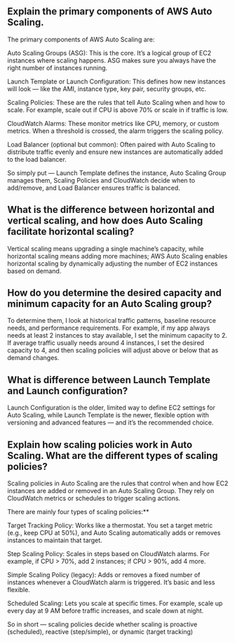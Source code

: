 ##  Explain the primary components of AWS Auto Scaling.
The primary components of AWS Auto Scaling are:

Auto Scaling Groups (ASG): This is the core. It’s a logical group of EC2 instances where scaling happens. ASG makes sure you always have the right number of instances running.

Launch Template or Launch Configuration: This defines how new instances will look — like the AMI, instance type, key pair, security groups, etc.

Scaling Policies: These are the rules that tell Auto Scaling when and how to scale. For example, scale out if CPU is above 70% or scale in if traffic is low.

CloudWatch Alarms: These monitor metrics like CPU, memory, or custom metrics. When a threshold is crossed, the alarm triggers the scaling policy.

Load Balancer (optional but common): Often paired with Auto Scaling to distribute traffic evenly and ensure new instances are automatically added to the load balancer.

So simply put — Launch Template defines the instance, Auto Scaling Group manages them, Scaling Policies and CloudWatch decide when to add/remove, and Load Balancer ensures traffic is balanced.

##  What is the difference between horizontal and vertical scaling, and how does Auto Scaling facilitate horizontal scaling?
Vertical scaling means upgrading a single machine’s capacity, while horizontal scaling means adding more machines; AWS Auto Scaling enables horizontal scaling by dynamically adjusting the number of EC2 instances based on demand.

##  How do you determine the desired capacity and minimum capacity for an Auto Scaling group?
To determine them, I look at historical traffic patterns, baseline resource needs, and performance requirements. For example, if my app always needs at least 2 instances to stay available, I set the minimum capacity to 2. If average traffic usually needs around 4 instances, I set the desired capacity to 4, and then scaling policies will adjust above or below that as demand changes.

##  What is difference between Launch Template and Launch configuration?
Launch Configuration is the older, limited way to define EC2 settings for Auto Scaling, while Launch Template is the newer, flexible option with versioning and advanced features — and it’s the recommended choice.

##  Explain how scaling policies work in Auto Scaling. What are the different types of scaling policies?
Scaling policies in Auto Scaling are the rules that control when and how EC2 instances are added or removed in an Auto Scaling Group. They rely on CloudWatch metrics or schedules to trigger scaling actions.

There are mainly four types of scaling policies:**

Target Tracking Policy: Works like a thermostat. You set a target metric (e.g., keep CPU at 50%), and Auto Scaling automatically adds or removes instances to maintain that target.

Step Scaling Policy: Scales in steps based on CloudWatch alarms. For example, if CPU > 70%, add 2 instances; if CPU > 90%, add 4 more.

Simple Scaling Policy (legacy): Adds or removes a fixed number of instances whenever a CloudWatch alarm is triggered. It’s basic and less flexible.

Scheduled Scaling: Lets you scale at specific times. For example, scale up every day at 9 AM before traffic increases, and scale down at night.

So in short — scaling policies decide whether scaling is proactive (scheduled), reactive (step/simple), or dynamic (target tracking)
